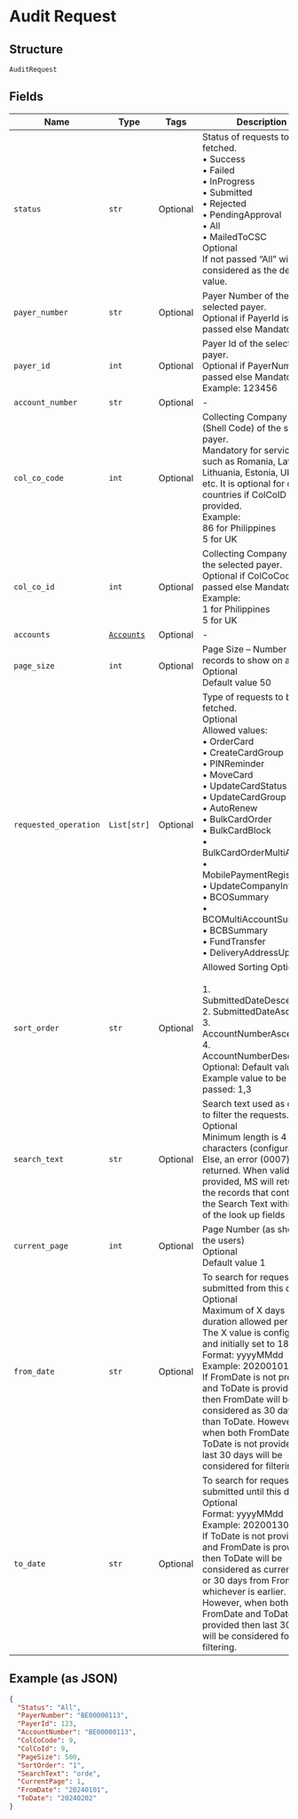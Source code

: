 
# Audit Request

## Structure

`AuditRequest`

## Fields

| Name | Type | Tags | Description |
|  --- | --- | --- | --- |
| `status` | `str` | Optional | Status of requests to be fetched.<br>•	Success<br>•	Failed<br>•	InProgress<br>•	Submitted<br>•	Rejected<br>•	PendingApproval<br>•	All<br>•	MailedToCSC<br>Optional<br>If not passed “All” will be considered as the default value. |
| `payer_number` | `str` | Optional | Payer Number of the selected payer.<br>Optional if PayerId is passed else Mandatory |
| `payer_id` | `int` | Optional | Payer Id  of the selected payer.<br>Optional if PayerNumber is passed else Mandatory<br>Example: 123456 |
| `account_number` | `str` | Optional | - |
| `col_co_code` | `int` | Optional | Collecting Company Code (Shell Code) of the selected payer.<br>Mandatory for serviced OUs such as Romania, Latvia, Lithuania, Estonia, Ukraine etc. It is optional for other countries if ColCoID is provided.<br>Example:<br>86 for Philippines<br>5 for UK |
| `col_co_id` | `int` | Optional | Collecting Company Id  of the selected payer.<br>Optional if ColCoCode is passed else Mandatory.<br>Example:<br>1 for Philippines<br>5 for UK |
| `accounts` | [`Accounts`](../../doc/models/accounts.md) | Optional | - |
| `page_size` | `int` | Optional | Page Size – Number of records to show on a page<br>Optional<br>Default value 50 |
| `requested_operation` | `List[str]` | Optional | Type of requests to be fetched.<br>Optional<br>Allowed values:<br>•	OrderCard<br>•	CreateCardGroup<br>•	PINReminder<br>•	MoveCard<br>•	UpdateCardStatus<br>•	UpdateCardGroup<br>•	AutoRenew<br>•	BulkCardOrder<br>•	BulkCardBlock<br>•	BulkCardOrderMultiAccount<br>•	MobilePaymentRegistration<br>•	UpdateCompanyInfo<br>•	BCOSummary<br>•	BCOMultiAccountSummary<br>•	BCBSummary<br>•	FundTransfer<br>•	DeliveryAddressUpdate |
| `sort_order` | `str` | Optional | Allowed Sorting Options:<br><br>1. SubmittedDateDescending<br>2. SubmittedDateAscending<br>3. AccountNumberAscending<br>4. AccountNumberDescending<br>   Optional: Default value is 1<br>   Example value to be passed: 1,3 |
| `search_text` | `str` | Optional | Search text used as criteria to filter the requests.<br>Optional<br>Minimum length is 4 characters (configurable). Else, an error (0007) will be returned. When valid text is provided, MS will return all the records that contains the Search Text within any of the look up fields |
| `current_page` | `int` | Optional | Page Number (as shown to the users)<br>Optional<br>Default value 1 |
| `from_date` | `str` | Optional | To search for requests submitted from this date.<br>Optional<br>Maximum of X days duration allowed per search. The X value is configurable and initially set to 180 days.<br>Format: yyyyMMdd<br>Example: 20200101<br>If FromDate is not provided and ToDate is provided, then FromDate will be considered as 30 days less than ToDate. However, when both FromDate and ToDate is not provided then last 30 days will be considered for filtering. |
| `to_date` | `str` | Optional | To search for requests submitted until this date.<br>Optional<br>Format: yyyyMMdd<br>Example: 20200130<br>If ToDate is not provided and FromDate is provided, then ToDate will be considered as current date or 30 days from FromDate, whichever is earlier. However, when both FromDate and ToDate is not provided then last 30 days will be considered for filtering. |

## Example (as JSON)

```json
{
  "Status": "All",
  "PayerNumber": "BE00000113",
  "PayerId": 123,
  "AccountNumber": "BE00000113",
  "ColCoCode": 9,
  "ColCoId": 9,
  "PageSize": 500,
  "SortOrder": "1",
  "SearchText": "orde",
  "CurrentPage": 1,
  "FromDate": "20240101",
  "ToDate": "20240202"
}
```

